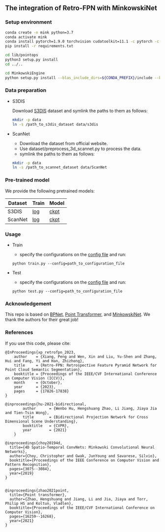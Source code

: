 ## The integration of Retro-FPN with MinkowskiNet

### Setup environment

```bash
conda create -n mink python=3.7
conda activate mink
conda install pytorch=1.9.0 torchvision cudatoolkit=11.1 -c pytorch -c nvidia -y
pip install -r requirements.txt

cd lib/pointops
python3 setup.py install
cd ../..

cd MinkowskiEngine
python setup.py install --blas_include_dirs=${CONDA_PREFIX}/include --blas=openblas
```

### Data preparation
- S3DIS

  Download [S3DIS](https://drive.google.com/uc?export=download&id=1KUxWagmEWnvMhEb4FRwq2Mj0aa3U3xUf) dataset and symlink the paths to them as follows:
  ```bash
  mkdir -p data
  ln -s /path_to_s3dis_dataset data/s3dis
  ``` 

- ScanNet
  - Download the dataset from official website.
  - Use dataset/preprocess_3d_scannet.py to process the data.
  - symlink the paths to them as follows:
  ```bash
  mkdir -p data
  ln -s /path_to_scannet_dataset data/ScanNet
  ``` 

### Pre-trained model
We provide the following pretrained models:

| Dataset |  Train |  Model |
|----|----|----|
| S3DIS | [log](https://drive.google.com/file/d/12nuOQK3CXod9-wsnhwSWZCe-u3RGzfdF/view?usp=drive_link) | [ckpt](https://drive.google.com/file/d/1jzlAKVJCtlTYLqhg7adnv8JkHZyojx9W/view?usp=drive_link) |
| ScanNet | [log](https://drive.google.com/file/d/1Z9jwsl14HMkTbiuZuwBlhN4Jptqra5TW/view?usp=drive_link) | [ckpt](https://drive.google.com/file/d/1HAOxlbNm2aFkTEIiVRJhBQYCWda1ZBaR/view?usp=drive_link) |

### Usage
- Train
  - specify the configurations on the [config file](./config) and run:
  ```
  python train.py --config=path_to_configuration_file
  ```

- Test
  - specify the configurations on the [config file](./config) and run:
  ```
  python test.py --config=path_to_configuration_file
  ```

### Acknowledgement
This repo is based on [BPNet](https://github.com/wbhu/BPNet), [Point Transformer](https://github.com/POSTECH-CVLab/point-transformer), and [MinkowskiNet](https://github.com/NVIDIA/MinkowskiEngine/tree/master). We thank the authors for their great job!


### References

If you use this code, please cite:
```
@InProceedings{xp_retrofpn_2023,
    author    = {Xiang, Peng and Wen, Xin and Liu, Yu-Shen and Zhang, Hui and Fang, Yi and Han, Zhizhong},
    title     = {Retro-FPN: Retrospective Feature Pyramid Network for Point Cloud Semantic Segmentation},
    booktitle = {Proceedings of the IEEE/CVF International Conference on Computer Vision (ICCV)},
    month     = {October},
    year      = {2023},
    pages     = {17826-17838}
}

@inproceedings{hu-2021-bidirectional,
        author      = {Wenbo Hu, Hengshuang Zhao, Li Jiang, Jiaya Jia and Tien-Tsin Wong},
        title       = {Bidirectional Projection Network for Cross Dimensional Scene Understanding},
        booktitle   = {CVPR},
        year        = {2021}
    }

@inproceedings{choy20194d,
  title={4D Spatio-Temporal ConvNets: Minkowski Convolutional Neural Networks},
  author={Choy, Christopher and Gwak, JunYoung and Savarese, Silvio},
  booktitle={Proceedings of the IEEE Conference on Computer Vision and Pattern Recognition},
  pages={3075--3084},
  year={2019}
}


@inproceedings{zhao2021point,
  title={Point transformer},
  author={Zhao, Hengshuang and Jiang, Li and Jia, Jiaya and Torr, Philip HS and Koltun, Vladlen},
  booktitle={Proceedings of the IEEE/CVF International Conference on Computer Vision},
  pages={16259--16268},
  year={2021}
}
```